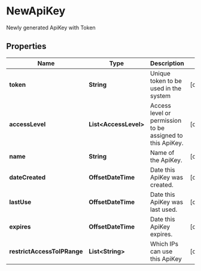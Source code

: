 

# NewApiKey

Newly generated ApiKey with Token

## Properties

Name | Type | Description | Notes
------------ | ------------- | ------------- | -------------
**token** | **String** | Unique token to be used in the system |  [optional]
**accessLevel** | **List&lt;AccessLevel&gt;** | Access level or permission to be assigned to this ApiKey. |  [optional]
**name** | **String** | Name of the ApiKey. |  [optional]
**dateCreated** | **OffsetDateTime** | Date this ApiKey was created. |  [optional]
**lastUse** | **OffsetDateTime** | Date this ApiKey was last used. |  [optional]
**expires** | **OffsetDateTime** | Date this ApiKey expires. |  [optional]
**restrictAccessToIPRange** | **List&lt;String&gt;** | Which IPs can use this ApiKey |  [optional]




